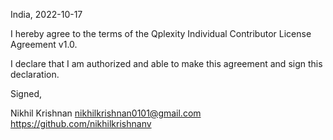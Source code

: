 India, 2022-10-17

I hereby agree to the terms of the Qplexity Individual Contributor License
Agreement v1.0.

I declare that I am authorized and able to make this agreement and sign this
declaration.

Signed,

Nikhil Krishnan nikhilkrishnan0101@gmail.com https://github.com/nikhilkrishnanv
